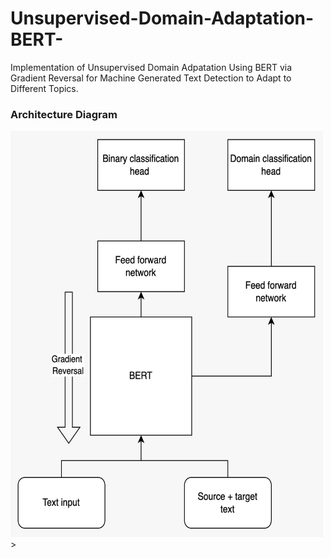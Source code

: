 # Unsupervised-Domain-Adaptation-BERT-

Implementation of Unsupervised Domain Adpatation Using BERT via Gradient Reversal for Machine Generated Text Detection to Adapt to Different Topics.

### Architecture Diagram
<img src="figures/USDA.jpg" width="500" height="650">>
